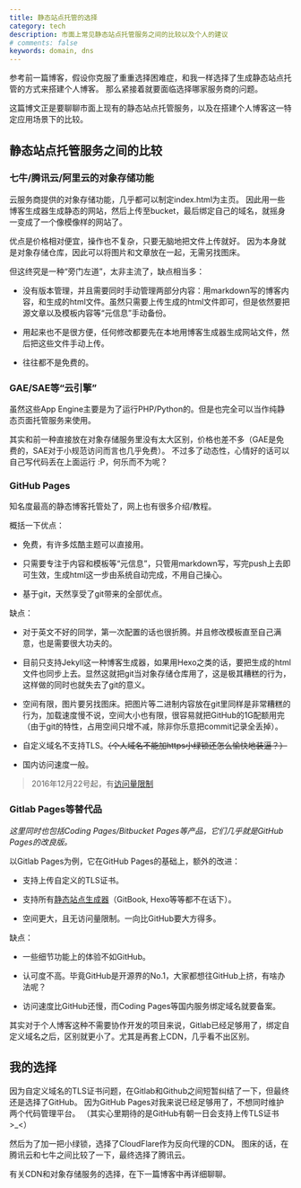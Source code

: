 ```yaml
---
title: 静态站点托管的选择
category: tech
description: 市面上常见静态站点托管服务之间的比较以及个人的建议
# comments: false
keywords: domain, dns
---
```



参考前一篇博客，假设你克服了重重选择困难症，和我一样选择了生成静态站点托管的方式来搭建个人博客。
那么紧接着就要面临选择哪家服务商的问题。

这篇博文正是要聊聊市面上现有的静态站点托管服务，以及在搭建个人博客这一特定应用场景下的比较。

## 静态站点托管服务之间的比较

### 七牛/腾讯云/阿里云的对象存储功能

云服务商提供的对象存储功能，几乎都可以制定index.html为主页。
因此用一些博客生成器生成静态的网站，然后上传至bucket，最后绑定自己的域名，就摇身一变成了一个像模像样的网站了。

优点是价格相对便宜，操作也不复杂，只要无脑地把文件上传就好。
因为本身就是对象存储仓库，因此可以将图片和文章放在一起，无需另找图床。

但这终究是一种“旁门左道”，太非主流了，缺点相当多：

* 没有版本管理，并且需要同时手动管理两部分内容：用markdown写的博客内容，和生成的html文件。虽然只需要上传生成的html文件即可，但是依然要把源文章以及模板内容等“元信息”手动备份。

* 用起来也不是很方便，任何修改都要先在本地用博客生成器生成网站文件，然后把这些文件手动上传。

* 往往都不是免费的。


### GAE/SAE等“云引擎”

虽然这些App Engine主要是为了运行PHP/Python的。但是也完全可以当作纯静态页面托管服务来使用。

其实和前一种直接放在对象存储服务里没有太大区别，价格也差不多（GAE是免费的，SAE对于小规范访问而言也几乎免费）。
不过多了动态性，心情好的话可以自己写代码丢在上面运行 :P，何乐而不为呢？

### GitHub Pages

知名度最高的静态博客托管处了，网上也有很多介绍/教程。

概括一下优点：

* 免费，有许多炫酷主题可以直接用。

* 只需要专注于内容和模板等“元信息”，只管用markdown写，写完push上去即可生效，生成html这一步由系统自动完成，不用自己操心。

* 基于git，天然享受了git带来的全部优点。


缺点：

* 对于英文不好的同学，第一次配置的话也很折腾。并且修改模板直至自己满意，也是需要很大功夫的。

* 目前只支持Jekyll这一种博客生成器，如果用Hexo之类的话，要把生成的html文件也同步上去。显然这就把git当对象存储仓库用了，这是极其糟糕的行为，这样做的同时也就失去了git的意义。

* 空间有限，图片要另找图床。把图片等二进制内容放在git里同样是非常糟糕的行为，加载速度慢不说，空间大小也有限，很容易就把GitHub的1G配额用完（由于git的特性，占用空间只增不减，除非你乐意把commit记录全丢掉）。

* 自定义域名不支持TLS。<del>（个人域名不能加https小绿锁还怎么愉快地装逼？）</del>

* 国内访问速度一般。

> 2016年12月22号起，有[访问量限制](https://help.github.com/articles/what-is-github-pages/#usage-limits)


### Gitlab Pages等替代品

*这里同时也包括Coding Pages/Bitbucket Pages等产品，它们几乎就是GitHub Pages的改良版。*

以Gitlab Pages为例，它在GitHub Pages的基础上，额外的改进：

* 支持上传自定义的TLS证书。

* 支持所有[静态站点生成器](https://www.staticgen.com/)（GitBook, Hexo等等都不在话下）。

* 空间更大，且无访问量限制。一向比GitHub要大方得多。

缺点：

* 一些细节功能上的体验不如GitHub。

* 认可度不高。毕竟GitHub是开源界的No.1，大家都想往GitHub上挤，有啥办法呢？

* 访问速度比GitHub还慢，而Coding Pages等国内服务绑定域名就要备案。


其实对于个人博客这种不需要协作开发的项目来说，Gitlab已经足够用了，绑定自定义域名之后，区别就更小了。尤其是再套上CDN，几乎看不出区别。



## 我的选择

因为自定义域名的TLS证书问题，在Gitlab和Github之间短暂纠结了一下，但最终还是选择了GitHub。
因为GitHub Pages对我来说已经足够用了，不想同时维护两个代码管理平台。
（其实心里期待的是GitHub有朝一日会支持上传TLS证书 >_<）

然后为了加一把小绿锁，选择了CloudFlare作为反向代理的CDN。
图床的话，在腾讯云和七牛之间比较了一下，最终选择了腾讯云。

有关CDN和对象存储服务的选择，在下一篇博客中再详细聊聊。
